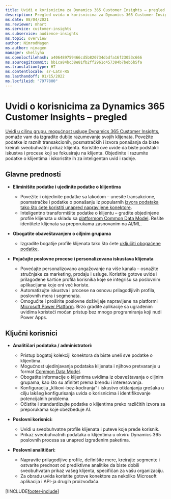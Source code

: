 ```yaml
---
title: Uvidi o korisnicima za Dynamics 365 Customer Insights – pregled
description: Pregled uvida o korisnicima za Dynamics 365 Customer Insights.
ms.date: 08/04/2021
ms.reviewer: mhart
ms.service: customer-insights
ms.subservice: audience-insights
ms.topic: overview
author: NimrodMagen
ms.author: nimagen
manager: shellyha
ms.openlocfilehash: a406489759466cd5b820734dbdfa16f23053c666
ms.sourcegitcommit: bb1ca84bc38e81fb2ff2961c457384b7beb5b5fa
ms.translationtype: HT
ms.contentlocale: sr-Latn-RS
ms.lasthandoff: 01/15/2022
ms.locfileid: "7977800"
---
```

# <a name="audience-insights-for-dynamics-365-customer-insights-overview"></a>Uvidi o korisnicima za Dynamics 365 Customer Insights – pregled

[Uvidi u ciljnu grupu, mogućnost usluge Dynamics 365 Customer Insights](https://dynamics.microsoft.com/ai/customer-insights/audience-insights-capability/), pomaže vam da izgradite dublje razumevanje svojih klijenata. Povežite podatke iz raznih transakcionih, posmatračkih i izvora ponašanja da biste kreirali sveobuhvatni prikaz klijenta. Koristite ove uvide da biste podstakli iskustva i procese koji se fokusiraju na klijenta. Objedinite i razumite podatke o klijentima i iskoristite ih za inteligentan uvid i radnje.

## <a name="main-benefits"></a>Glavne prednosti 

- **Eliminišite podatke i ujedinite podatke o klijentima**

  - Povežite i objedinite podatke sa lakoćom – unesite transakcione, posmatračke i podatke o ponašanju iz popularnih [izvora podataka tako što ćete koristiti unapred napravljene konektore](data-sources.md).
  - Inteligentno transformišite podatke o klijentu – gradite objedinjene profile klijenata u skladu sa [platformom Common Data Model](/common-data-model/). Rešite identitete klijenata sa preporukama zasnovanim na AI/ML.

- **Obogatite obaveštavanjem o ciljnim grupama**

  - Izgradite bogatije profile klijenata tako što ćete [uključiti obogaćene podatke](enrichment-hub.md).  

- **Pojačajte poslovne procese i personalizovana iskustava klijenata**

  - Povećajte personalizovano angažovanje na više kanala – osnažite stručnjake za marketing, prodaju i usluge. Koristite gotove uvide i prilagođene kartice profila korisnika koje se integrišu sa poslovnim aplikacijama koje oni već koriste.
  - Automatizujte iskustva i procese na osnovu prilagodljivih profila, poslovnih mera i segmenata.
  - Omogućite i proširite poslovne doživljaje napravljene na platformi [Microsoft Power Platform](https://powerplatform.microsoft.com/). Brzo gradite aplikacije sa ugrađenim uvidima koristeći moćan pristup bez mnogo programiranja koji nudi Power Apps.  

## <a name="key-audiences"></a>Ključni korisnici

- **Analitičari podataka / administratori:**

  - Pristup bogatoj kolekciji konektora da biste uneli sve podatke o klijentima.
  - Mogućnost ujedinjavanja podataka klijenata i njihovo pretvaranje u format [Common Data Model](/common-data-model/).
  - Obogatite informacije o klijentima uvidima iz obaveštavanja o ciljnim grupama, kao što su afinitet prema brendu i interesovanja.
  - Konfiguracija „klikovi-bez-kodiranja“ i iskustvo otklanjanja grešaka u cilju lakšeg konfigurisanja uvida o korisnicima i identifikovanje potencijalnih problema.
  - Očistite i standardizujte podatke o klijentima preko različitih izvora sa preporukama koje obezbeđuje AI.  

- **Poslovni korisnici:**

  - Uvidi u sveobuhvatne profile klijenata i puteve koje pređe korisnik.
  - Prikaz sveobuhvatnih podataka o klijentima u okviru Dynamics 365 poslovnih procesa sa unapred izgrađenim paketima.

- **Poslovni analitičari:**

  - Napravite prilagodljive profile, definišite mere, kreirajte segmente i ostvarite prednost od prediktivne analitike da biste dobili sveobuhvatan prikaz vašeg klijenta, specifičan za vašu organizaciju.  
  - Za obradu uvida koristite gotove konektore za nekoliko Microsoft aplikacija i API-ja drugih proizvođača.

[!INCLUDE[footer-include](../includes/footer-banner.md)]